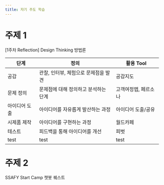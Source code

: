 ```yaml
---
title: 자기 주도 학습
---
```


# 주제 1

[1주차 Reflection] Design Thinking 방법론

|단계|정의|활용 Tool
|------|----------|-----|
|공감|관찰, 인터뷰, 체험으로 문제점을 발견|공감지도|
|문제 정의|문제점에 대해 정의하고 분석하는 단계|고객여정맵, 페르소나|
|아이디어 도출|아이디어를 자유롭게 발산하는 과정|아이디어 도출/공유|
|시제품 제작|아이디어를 구현하는 과정|월드카페|
|테스트|피드백을 통해 아이디어를 개선 |피벗|
|test|test|test|

# 주제 2

SSAFY Start Camp 챗봇 퀘스트
